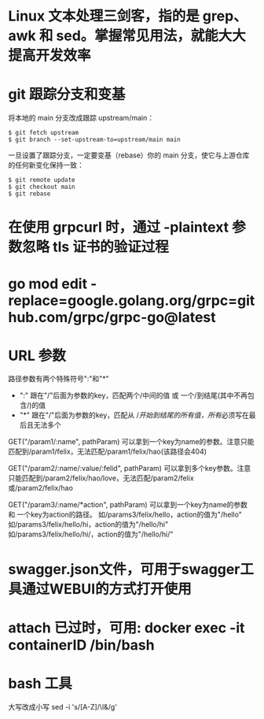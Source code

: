 # Linux 文本处理三剑客，指的是 grep、awk 和 sed。掌握常见用法，就能大大提高开发效率

# git 跟踪分支和变基
将本地的 main 分支改成跟踪 upstream/main：
```
$ git fetch upstream
$ git branch --set-upstream-to=upstream/main main
```
一旦设置了跟踪分支，一定要变基（rebase）你的 main 分支，使它与上游仓库的任何新变化保持一致：
```
$ git remote update
$ git checkout main
$ git rebase
```

# 在使用 grpcurl 时，通过 -plaintext 参数忽略 tls 证书的验证过程

# go mod edit -replace=google.golang.org/grpc=github.com/grpc/grpc-go@latest

# URL 参数

路径参数有两个特殊符号":"和"*"

- ":" 跟在"/"后面为参数的key，匹配两个/中间的值 或 一个/到结尾(其中不再包含/)的值
- "*" 跟在"/"后面为参数的key，匹配从 /*开始到结尾的所有值，所有*必须写在最后且无法多个

GET("/param1/:name", pathParam)
可以拿到一个key为name的参数。注意只能匹配到/param1/felix，无法匹配/param1/felix/hao(该路径会404)

GET("/param2/:name/:value/:felid", pathParam)
可以拿到多个key参数。注意只能匹配到/param2/felix/hao/love，无法匹配/param2/felix或/param2/felix/hao

GET("/param3/:name/*action", pathParam)
可以拿到一个key为name的参数 和 一个key为action的路径。
如/params3/felix/hello，action的值为"/hello"
如/params3/felix/hello/hi，action的值为"/hello/hi"
如/params3/felix/hello/hi/，action的值为"/hello/hi/"

# swagger.json文件，可用于swagger工具通过WEBUI的方式打开使用

# attach 已过时，可用: docker exec -it containerID /bin/bash

# bash 工具

大写改成小写
sed -i 's/[A-Z]/\l&/g'

